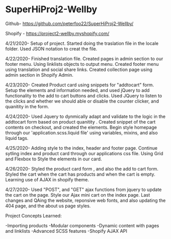 # SuperHiProj2-Wellby

Github- https://github.com/peterfoo22/SuperHiProj2-Wellby/

Shopify - https://project2-wellby.myshopify.com/

4/21/2020- Setup of project.  Started doing the traslation file in the locale folder.  Used JSON notation to creat the file.


4/22/2020- Finished translation file.  Created pages in admin section to our footer menu.  Using linklists objects to output menu.
Created footer menu using translation and social share links.  Created collection page using admin section in Shopify Admin.

4/23/2020-  Created Product card using snippets for "addtocart" form. Setup the elements and information needed, and used jQuery to
add functionality to the add to cart buttons and clicks.  Used JQuery to listen to the clicks and whether we should able or disable
the counter clicker, and quanitity in the form.

4/24/2020- Used Jquery to dynmically adapt and validate to the logic in the addtocart form based on product quanitity . Created snippet
of the cart contents on checkout, and created the elements. Begin style homepage through our 'application.scss.liquid file' using variables, mixins,
and also liquid tags.


4/25/2020- Adding style to the index, header and footer page. Continue sytling index and product card through our applications css file.
Using Grid and Flexbox to Style the elements in our card.

4/26/2020- Styled the product card form , and also the add to cart form.  Styled the cart when the cart has products and when the cart is empty.
Learning use of AJAX in shopify theme.

4/27/2020- Used "POST", and "GET" ajax functions from jquery to update the cart on the page.  Style our Ajax mini cart on the index page.
Last changes and QAing the website, reponsive web fonts, and also updating the 404 page, and the about us page styles.

Project Concepts Learned:

-Importing products
-Modular components
-Dynamic content with pages and linklists
-Advanced SCSS features
-Shopify AJAX API
